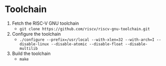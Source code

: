Toolchain
=========

1. Fetch the RISC-V GNU toolchain
    - `git clone https://github.com/riscv/riscv-gnu-toolchain.git`
2. Configure the toolchain
    - `./configure --prefix=/usr/local --with-xlen=32 --with-arch=I --disable-linux --disable-atomic --disable-float --disable-multilib`
3. Build the toolchain
    - `make`
